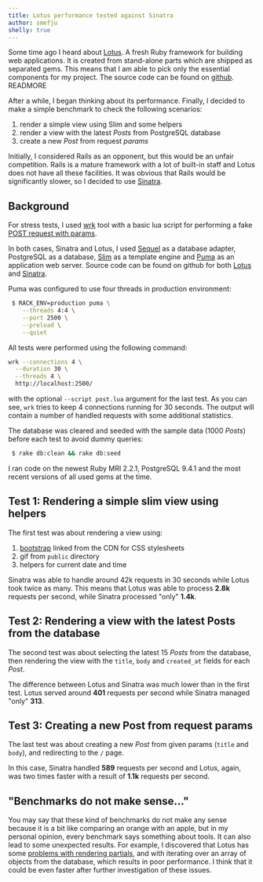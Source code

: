 ```yaml
---
title: Lotus performance tested against Sinatra
author: smefju
shelly: true
---
```


Some time ago I heard about [Lotus][home]. A fresh Ruby framework for building web applications. It is created from stand-alone parts which are shipped as separated gems. This means that I am able to pick only the essential components for my project. The source code can be found on [github][source]. READMORE

After a while, I began thinking about its performance. Finally, I decided to make a simple benchmark to check the following scenarios:

1. render a simple view using Slim and some helpers
1. render a view with the latest *Posts* from PostgreSQL database
1. create a new *Post* from request *params*

Initially, I considered Rails as an opponent, but this would be an unfair competition. Rails is a mature framework with a lot of built-in staff and Lotus does not have all these facilities. It was obvious that Rails would be significantly slower, so I decided to use [Sinatra][sinatra].

## Background

For stress tests, I used [wrk][wrk] tool with a basic lua script for performing a fake [POST request with params][wrk-post].

In both cases, Sinatra and Lotus, I used [Sequel][sequel] as a database adapter, PostgreSQL as a database, [Slim][slim] as a template engine and [Puma][puma] as an application web server. Source code can be found on github for both [Lotus][lotus-repo] and [Sinatra][sinatra-repo].

Puma was configured to use four threads in production environment:

```bash
 $ RACK_ENV=production puma \
    --threads 4:4 \
    --port 2500 \
    --preload \
    --quiet
```

All tests were performed using the following command:

```bash
wrk --connections 4 \
  --duration 30 \
  --threads 4 \
  http://localhost:2500/
```

with the optional `--script post.lua` argument for the last test. As you can see, `wrk` tries to keep 4 connections running for 30 seconds. The output will contain a number of handled requests with some additional statistics.

The database was cleared and seeded with the sample data (1000 *Posts*) before each test to avoid dummy queries:

```bash
 $ rake db:clean && rake db:seed
```

I ran code on the newest Ruby MRI 2.2.1, PostgreSQL 9.4.1 and the most recent versions of all used gems at the time.

## Test 1: Rendering a simple slim view using helpers

The first test was about rendering a view using:

1. [bootstrap][bootstrap] linked from the CDN for CSS stylesheets
1. gif from `public` directory
1. helpers for current date and time

Sinatra was able to handle around 42k requests in 30 seconds while Lotus took twice as many. This means that Lotus was able to process **2.8k** requests per second, while Sinatra processed "only" **1.4k**.

## Test 2: Rendering a view with the latest Posts from the database

The second test was about selecting the latest 15 *Posts* from the database, then rendering the view with the `title`, `body` and `created_at` fields for each *Post*.

The difference between Lotus and Sinatra was much lower than in the first test. Lotus served around **401** requests per second while Sinatra managed "only" **313**.

## Test 3: Creating a new Post from request params

The last test was about creating a new *Post* from given params (`title` and `body`), and redirecting to the `/` page.

In this case, Sinatra handled **589** requests per second and Lotus, again, was two times faster with a result of **1.1k** requests per second.

## "Benchmarks do not make sense..."

You may say that these kind of benchmarks do not make any sense because it is a bit like comparing an orange with an apple, but in my personal opinion, every benchmark says something about tools. It can also lead to some unexpected results. For example, I discovered that Lotus has some [problems with rendering partials][issue], and with iterating over an array of objects from the database, which results in poor performance. I think that it could be even faster after further investigation of these issues.

[home]:         http://lotusrb.org
[source]:       https://github.com/lotus/lotus
[slim]:         http://slim-lang.com
[sinatra]:      http://www.sinatrarb.com
[lotus-repo]:   https://github.com/smt116/lotus-sample-application/tree/blog-post/lotus-performance-tested-against-sinatra
[sinatra-repo]: https://github.com/smt116/sinatra-sample-application/tree/blog-post/lotus-performance-tested-against-sinatra
[sequel]:       https://github.com/jeremyevans/sequel
[puma]:         http://puma.io
[wrk]:          https://github.com/wg/wrk
[wrk-post]:     https://gist.github.com/smt116/acaf11f50eb46428b4f3
[bootstrap]:    http://getbootstrap.com
[issue]:        https://github.com/lotus/lotus/issues/185

